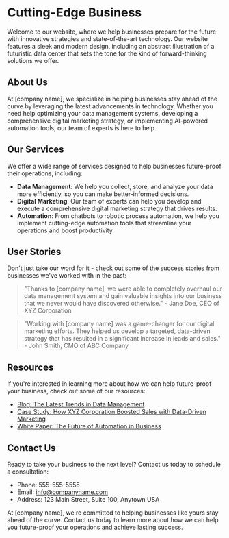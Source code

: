 <!--font:Cinzel-->

# Cutting-Edge Business

Welcome to our website, where we help businesses prepare for the future with innovative strategies and state-of-the-art technology. Our website features a sleek and modern design, including an abstract illustration of a futuristic data center that sets the tone for the kind of forward-thinking solutions we offer.

## About Us

At [company name], we specialize in helping businesses stay ahead of the curve by leveraging the latest advancements in technology. Whether you need help optimizing your data management systems, developing a comprehensive digital marketing strategy, or implementing AI-powered automation tools, our team of experts is here to help.

## Our Services

We offer a wide range of services designed to help businesses future-proof their operations, including:

- **Data Management**: We help you collect, store, and analyze your data more efficiently, so you can make better-informed decisions.
- **Digital Marketing**: Our team of experts can help you develop and execute a comprehensive digital marketing strategy that drives results.
- **Automation**: From chatbots to robotic process automation, we help you implement cutting-edge automation tools that streamline your operations and boost productivity.

## User Stories

Don't just take our word for it - check out some of the success stories from businesses we've worked with in the past:

> "Thanks to [company name], we were able to completely overhaul our data management system and gain valuable insights into our business that we never would have discovered otherwise." - Jane Doe, CEO of XYZ Corporation

> "Working with [company name] was a game-changer for our digital marketing efforts. They helped us develop a targeted, data-driven strategy that has resulted in a significant increase in leads and sales." - John Smith, CMO of ABC Company

## Resources

If you're interested in learning more about how we can help future-proof your business, check out some of our resources:

- [Blog: The Latest Trends in Data Management](#)
- [Case Study: How XYZ Corporation Boosted Sales with Data-Driven Marketing](#)
- [White Paper: The Future of Automation in Business](#)

## Contact Us

Ready to take your business to the next level? Contact us today to schedule a consultation:

- Phone: 555-555-5555
- Email: info@companyname.com
- Address: 123 Main Street, Suite 100, Anytown USA

At [company name], we're committed to helping businesses like yours stay ahead of the curve. Contact us today to learn more about how we can help you future-proof your operations and achieve lasting success.

<!--

Write me content for website with wallpaper which alt text is:

"A wallpaper featuring an abstract illustration of a futuristic data center, with sleek and modern graphics and a minimalist color scheme."

The name/title of the page should not be 1:1 copy of the alt text but rather a real content of the website which is using this wallpaper.

- Use markdown format 
- Start with heading
- Heading should be short and concise
- The content should look like a real website 
- The website should not be about the wallpaper, wallpaper is just a related background
- Heading should be contain work "wallpaper" or "background"
- Include real sections like references, contact, user stories, etc. use things relevant to the page purpose.
- Feel free to use structure like headings, bullets, numbering, blockquotes, paragraphs, horizontal lines, etc.
- You can use formatting like bold or _italic_
- You can include UTF-8 emojis
- Links should be only #hash anchors (and you can refer to the document itself)
- Do not include images


---


# Future-Proof Your Business with Data Center Wallpaper

Welcome to our website, where we help businesses prepare for the future with cutting-edge technology and innovative strategies. Our sleek and modern wallpaper featuring an abstract illustration of a futuristic data center sets the tone for the kind of forward-thinking solutions we offer.

## About Us

At [company name], we specialize in helping businesses stay ahead of the curve by leveraging the latest advancements in technology. Whether you need help optimizing your data management systems, developing a comprehensive digital marketing strategy, or implementing AI-powered automation tools, our team of experts is here to help.

## Our Services

We offer a wide range of services designed to help businesses future-proof their operations, including:

- **Data Management**: We help you collect, store, and analyze your data more efficiently, so you can make better-informed decisions.
- **Digital Marketing**: Our team of experts can help you develop and execute a comprehensive digital marketing strategy that drives results.
- **Automation**: From chatbots to robotic process automation, we help you implement cutting-edge automation tools that streamline your operations and boost productivity.

## User Stories

Don't just take our word for it - check out some of the success stories from businesses we've worked with in the past:

> "Thanks to [company name], we were able to completely overhaul our data management system and gain valuable insights into our business that we never would have discovered otherwise." - Jane Doe, CEO of XYZ Corporation

> "Working with [company name] was a game-changer for our digital marketing efforts. They helped us develop a targeted, data-driven strategy that has resulted in a significant increase in leads and sales." - John Smith, CMO of ABC Company

## References

If you're interested in learning more about how we can help future-proof your business, check out some of our references:

- [Case Study: How XYZ Corporation Boosted Sales with Data-Driven Marketing](#)
- [White Paper: The Future of Automation in Business](#)

## Contact Us

Ready to take your business to the next level? Contact us today to schedule a consultation:

- Phone: 555-555-5555
- Email: info@companyname.com
- Address: 123 Main Street, Suite 100, Anytown USA

At [company name], we're committed to helping businesses like yours stay ahead of the curve. Contact us today to learn more about how we can help you future-proof your operations and achieve lasting success.


---


Heading should not include word "wallpaper". The website should not be about the wallpaper itself, wallpaper is just a related background, rewrite whole content.


---


# Future-Proof Your Business with Cutting-Edge Technology

Welcome to our website, where we help businesses prepare for the future with innovative strategies and state-of-the-art technology. Our website features a sleek and modern design, including an abstract illustration of a futuristic data center that sets the tone for the kind of forward-thinking solutions we offer.

## About Us

At [company name], we specialize in helping businesses stay ahead of the curve by leveraging the latest advancements in technology. Whether you need help optimizing your data management systems, developing a comprehensive digital marketing strategy, or implementing AI-powered automation tools, our team of experts is here to help.

## Our Services

We offer a wide range of services designed to help businesses future-proof their operations, including:

- **Data Management**: We help you collect, store, and analyze your data more efficiently, so you can make better-informed decisions.
- **Digital Marketing**: Our team of experts can help you develop and execute a comprehensive digital marketing strategy that drives results.
- **Automation**: From chatbots to robotic process automation, we help you implement cutting-edge automation tools that streamline your operations and boost productivity.

## User Stories

Don't just take our word for it - check out some of the success stories from businesses we've worked with in the past:

> "Thanks to [company name], we were able to completely overhaul our data management system and gain valuable insights into our business that we never would have discovered otherwise." - Jane Doe, CEO of XYZ Corporation

> "Working with [company name] was a game-changer for our digital marketing efforts. They helped us develop a targeted, data-driven strategy that has resulted in a significant increase in leads and sales." - John Smith, CMO of ABC Company

## Resources

If you're interested in learning more about how we can help future-proof your business, check out some of our resources:

- [Blog: The Latest Trends in Data Management](#)
- [Case Study: How XYZ Corporation Boosted Sales with Data-Driven Marketing](#)
- [White Paper: The Future of Automation in Business](#)

## Contact Us

Ready to take your business to the next level? Contact us today to schedule a consultation:

- Phone: 555-555-5555
- Email: info@companyname.com
- Address: 123 Main Street, Suite 100, Anytown USA

At [company name], we're committed to helping businesses like yours stay ahead of the curve. Contact us today to learn more about how we can help you future-proof your operations and achieve lasting success.

-->
